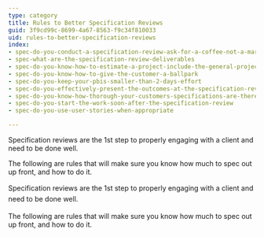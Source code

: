 ```yaml
---
type: category
title: Rules to Better Specification Reviews
guid: 3f9cd99c-8699-4a67-8563-f9c34f810033
uid: rules-to-better-specification-reviews
index:
- spec-do-you-conduct-a-specification-review-ask-for-a-coffee-not-a-marriage
- spec-what-are-the-specification-review-deliverables
- spec-do-you-know-how-to-estimate-a-project-include-the-general-project-costs
- spec-do-you-know-how-to-give-the-customer-a-ballpark
- spec-do-you-keep-your-pbis-smaller-than-2-days-effort
- spec-do-you-effectively-present-the-outcomes-at-the-specification-review-presentation
- spec-do-you-know-how-thorough-your-customers-specifications-are-there-are-5-levels
- spec-do-you-start-the-work-soon-after-the-specification-review
- spec-do-you-use-user-stories-when-appropriate

---
```

<p>​Specification reviews are the 1st step to properly engaging with a client and need to be done well. </p><p>The following are rules that will make sure you know how much to spec out up front, and how to do it.​</p>
<p>​​​<span style="line-height&#58;1.6;">Specification reviews are the 1st step to properly engaging with a client and need to be done well.</span></p><p>The following are rules that will make sure you know how much to spec out up front, and how to do it.​​</p>

